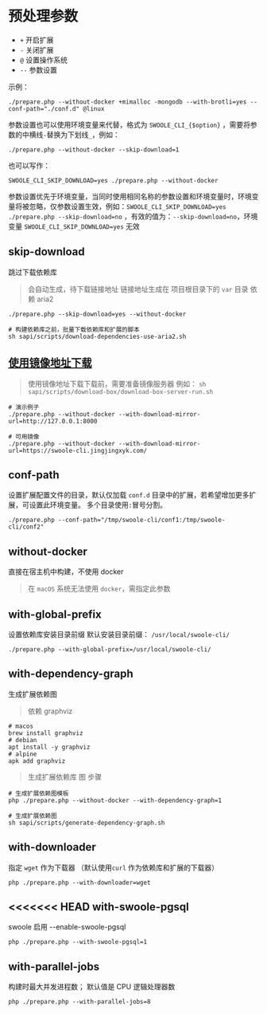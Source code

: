 预处理参数
=====

* `+` 开启扩展
* `-` 关闭扩展
* `@` 设置操作系统
* `--` 参数设置

示例：

```shell
./prepare.php --without-docker +mimalloc -mongodb --with-brotli=yes --conf-path="./conf.d" @linux
```

参数设置也可以使用环境变量来代替，格式为 `SWOOLE_CLI_{$option}`
，需要将参数的中横线`-`替换为下划线`_`，例如：

```shell
./prepare.php --without-docker --skip-download=1
```

也可以写作：

```shell
SWOOLE_CLI_SKIP_DOWNLOAD=yes ./prepare.php --without-docker
```

>
参数设置优先于环境变量，当同时使用相同名称的参数设置和环境变量时，环境变量将被忽略，仅参数设置生效，例如：`SWOOLE_CLI_SKIP_DOWNLOAD=yes ./prepare.php --skip-download=no`
，有效的值为：`--skip-download=no`，环境变量 `SWOOLE_CLI_SKIP_DOWNLOAD=yes` 无效

skip-download
----
跳过下载依赖库

> 会自动生成，待下载链接地址
> 链接地址生成在 项目根目录下的 `var` 目录
> 依赖 aria2

```shell
./prepare.php --skip-download=yes --without-docker

# 构建依赖库之前，批量下载依赖库和扩展的脚本
sh sapi/scripts/download-dependencies-use-aria2.sh

```

[使用镜像地址下载](/sapi/download-box/README.md)
----

> 使用镜像地址下载下载前，需要准备镜像服务器
> 例如： `sh sapi/scripts/download-box/download-box-server-run.sh`

```shell
# 演示例子
./prepare.php --without-docker --with-download-mirror-url=http://127.0.0.1:8000

# 可用镜像
./prepare.php --without-docker --with-download-mirror-url=https://swoole-cli.jingjingxyk.com/
```

conf-path
----
设置扩展配置文件的目录，默认仅加载 `conf.d` 目录中的扩展，若希望增加更多扩展，可设置此环境变量。
多个目录使用`:`冒号分割。

```shell
./prepare.php --conf-path="/tmp/swoole-cli/conf1:/tmp/swoole-cli/conf2"
```

without-docker
----
直接在宿主机中构建，不使用 docker

> 在 `macOS` 系统无法使用 `docker`，需指定此参数

with-global-prefix
----
设置依赖库安装目录前缀
默认安装目录前缀： `/usr/local/swoole-cli/`

```shell
./prepare.php --with-global-prefix=/usr/local/swoole-cli/
```

with-dependency-graph
----
生成扩展依赖图

> 依赖 graphviz

```shell
# macos
brew install graphviz
# debian
apt install -y graphviz
# alpine
apk add graphviz
```

> 生成扩展依赖库 图 步骤

```shell
# 生成扩展依赖图模板
php ./prepare.php --without-docker --with-dependency-graph=1

# 生成扩展依赖图
sh sapi/scripts/generate-dependency-graph.sh

```

with-downloader
----
指定 `wget` 作为下载器 （默认使用`curl` 作为依赖库和扩展的下载器）

```shell
php ./prepare.php --with-downloader=wget
```

<<<<<<< HEAD
with-swoole-pgsql
----
swoole 启用 --enable-swoole-pgsql

```shell
php ./prepare.php --with-swoole-pgsql=1
```

with-parallel-jobs
----
构建时最大并发进程数；
默认值是 CPU 逻辑处理器数

```shell
php ./prepare.php --with-parallel-jobs=8

```
